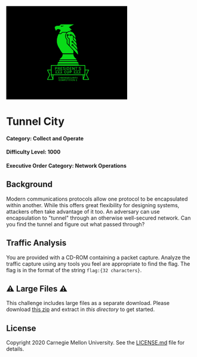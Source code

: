 <img src="../../logo.png" height="250px">

# Tunnel City
#### Category: Collect and Operate
#### Difficulty Level: 1000
#### Executive Order Category: Network Operations

## Background

Modern communications protocols allow one protocol to be encapsulated within another. While this offers great
flexibility for designing systems, attackers often take advantage of it too. An adversary can use encapsulation to
"tunnel" through an otherwise well-secured network. Can you find the tunnel and figure out what passed through?

## Traffic Analysis
You are provided with a CD-ROM containing a packet capture. Analyze the traffic capture using any tools you feel are
appropriate to find the flag. The flag is in the format of the string `flag:{32 characters}`.

## ⚠️ Large Files ⚠️
This challenge includes large files as a separate download. Please download
[this zip](https://cisaprescup.blob.core.usgovcloudapi.net/prescup19/team-round1-co-1000-largefiles.zip)
and extract in _this directory_ to get started.

## License
Copyright 2020 Carnegie Mellon University. See the [LICENSE.md](../../LICENSE.md) file for details.